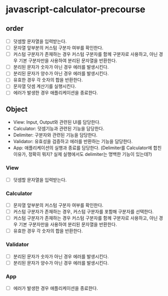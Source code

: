 # javascript-calculator-precourse

## order

- [ ] 덧셈할 문자열을 입력받는다.
- [ ] 문자열 앞부분의 커스텀 구분자 여부를 확인한다.
- [ ] 커스텀 구분자가 존재하는 경우 커스텀 구분자를 함께 구분자로 사용하고, 아닌 경우 기본 구분자만을 사용하여 분리된 문자열을 반환한다.
- [ ] 분리된 문자가 숫자가 아닌 경우 에러를 발생시킨다.
- [ ] 분리된 문자가 양수가 아닌 경우 에러를 발생시킨다.
- [ ] 유효한 경우 각 숫자의 합을 반환한다.
- [ ] 문자열 덧셈 계산기를 실행시킨다.
- [ ] 에러가 발생한 경우 애플리케이션을 종료한다.

## Object

- View: Input, Output와 관련된 UI를 담당한다.
- Calculator: 덧셈기능과 관련된 기능을 담당한다.
- Delimiter: 구분자와 관련된 기능을 담당한다.
- Validator: 유효성을 검증하고 에러를 반환하는 기능을 담당한다.
- App: 애플리케이션의 실행과 종료를 담당한다.
  (Delimiter를 Calculator에 합친 이유가, 정확히 뭐지? 실제 실행에서도 delimiter는 명백한 기능이 있는데?)

### View

- [ ] 덧셈할 문자열을 입력받는다.

### Calculator

- [ ] 문자열 앞부분의 커스텀 구분자 여부를 확인한다.
- [ ] 커스텀 구분자가 존재하는 경우, 커스텀 구분자를 포함해 구분자를 선택한다.
- [ ] 커스텀 구분자가 존재하는 경우 커스텀 구분자를 함께 구분자로 사용하고, 아닌 경우 기본 구분자만을 사용하여 분리된 문자열을 반환한다.
- [ ] 유효한 경우 각 숫자의 합을 반환한다.

### Validator

- [ ] 분리된 문자가 숫자가 아닌 경우 에러를 발생시킨다.
- [ ] 분리된 문자가 양수가 아닌 경우 에러를 발생시킨다.

### App

- [ ] 에러가 발생한 경우 애플리케이션을 종료한다.

